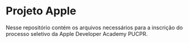 # Projeto Apple
Nesse repositório contém os arquivos necessários para a inscrição do processo seletivo da Apple Developer Academy PUCPR.
